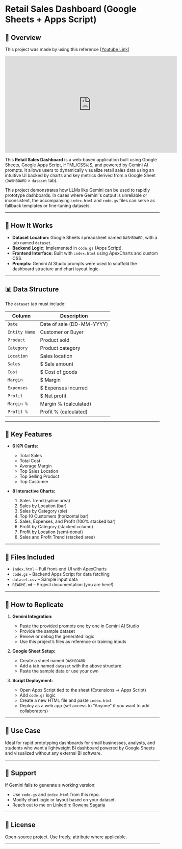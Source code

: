 # Retail Sales Dashboard (Google Sheets + Apps Script)

## 📌 Overview

This project was made by using this reference [[Youtube Link](https://www.youtube.com/watch?v=zkGoagGpeuY)]
<iframe width="560" height="315" src="https://www.youtube.com/embed/zkGoagGpeuY?si=CcL61DpJ5ufJBsdX" title="YouTube video player" frameborder="0" allow="accelerometer; autoplay; clipboard-write; encrypted-media; gyroscope; picture-in-picture; web-share" referrerpolicy="strict-origin-when-cross-origin" allowfullscreen></iframe>

This **Retail Sales Dashboard** is a web-based application built using Google Sheets, Google Apps Script, HTML/CSS/JS, and powered by Gemini AI prompts. It allows users to dynamically visualize retail sales data using an intuitive UI backed by charts and key metrics derived from a Google Sheet (`DASHBOARD` > `dataset` tab).

This project demonstrates how LLMs like Gemini can be used to rapidly prototype dashboards. In cases where Gemini's output is unreliable or inconsistent, the accompanying `index.html` and `code.gs` files can serve as fallback templates or fine-tuning datasets.

---

## 🚀 How It Works

- **Dataset Location:** Google Sheets spreadsheet named `DASHBOARD`, with a tab named `dataset`.
- **Backend Logic:** Implemented in `code.gs` (Apps Script).
- **Frontend Interface:** Built with `index.html` using ApexCharts and custom CSS.
- **Prompts:** Gemini AI Studio prompts were used to scaffold the dashboard structure and chart layout logic.

---

## 📊 Data Structure

The `dataset` tab must include:

| Column         | Description                  |
|----------------|------------------------------|
| `Date`         | Date of sale (DD-MM-YYYY)    |
| `Entity Name`  | Customer or Buyer            |
| `Product`      | Product sold                 |
| `Category`     | Product category             |
| `Location`     | Sales location               |
| `Sales`        | $ Sale amount                |
| `Cost`         | $ Cost of goods              |
| `Margin`       | $ Margin                     |
| `Expenses`     | $ Expenses incurred          |
| `Profit`       | $ Net profit                 |
| `Margin %`     | Margin % (calculated)        |
| `Profit %`     | Profit % (calculated)        |

---

## 🧠 Key Features

- **6 KPI Cards:**
  - Total Sales
  - Total Cost
  - Average Margin
  - Top Sales Location
  - Top Selling Product
  - Top Customer

- **8 Interactive Charts:**
  1. Sales Trend (spline area)
  2. Sales by Location (bar)
  3. Sales by Category (pie)
  4. Top 10 Customers (horizontal bar)
  5. Sales, Expenses, and Profit (100% stacked bar)
  6. Profit by Category (stacked column)
  7. Profit by Location (semi-donut)
  8. Sales and Profit Trend (stacked area)

---

## 🧩 Files Included

- `index.html` – Full front-end UI with ApexCharts
- `code.gs` – Backend Apps Script for data fetching
- `dataset.csv` – Sample input data
- `README.md` – Project documentation (you are here!)

---

## 🧪 How to Replicate

1. **Gemini Integration:**
   - Paste the provided prompts one by one in [Gemini AI Studio](https://aistudio.google.com/prompts/new_chat)
   - Provide the sample dataset
   - Review or debug the generated logic
   - Use this project’s files as reference or training inputs

2. **Google Sheet Setup:**
   - Create a sheet named `DASHBOARD`
   - Add a tab named `dataset` with the above structure
   - Paste the sample data or use your own

3. **Script Deployment:**
   - Open Apps Script tied to the sheet (Extensions -> Apps Script)
   - Add `code.gs` logic
   - Create a new HTML file and paste `index.html`
   - Deploy as a web app (set access to "Anyone" if you want to add collaborators)



---

## 🧠 Use Case

Ideal for rapid prototyping dashboards for small businesses, analysts, and students who want a lightweight BI dashboard powered by Google Sheets and visualized without any external BI software.

---

## 🙋 Support

If Gemini fails to generate a working version:
- Use `code.gs` and `index.html` from this repo.
- Modify chart logic or layout based on your dataset.
- Reach out to me on LinkedIn: [Rowena Sagaria](https://www.linkedin.com/in/rowenasagaria)

---

## 📌 License

Open-source project. Use freely, attribute where applicable.

---

